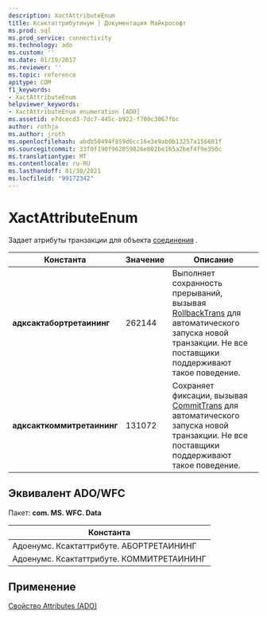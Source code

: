 ```yaml
---
description: XactAttributeEnum
title: Ксактаттрибутинум | Документация Майкрософт
ms.prod: sql
ms.prod_service: connectivity
ms.technology: ado
ms.custom: ''
ms.date: 01/19/2017
ms.reviewer: ''
ms.topic: reference
apitype: COM
f1_keywords:
- XactAttributeEnum
helpviewer_keywords:
- XactAttributeEnum enumeration [ADO]
ms.assetid: e7dcecd3-7dc7-445c-b922-f700c3067fbc
author: rothja
ms.author: jroth
ms.openlocfilehash: abdb50494f859d6cc16e3e9ab0b13257a156601f
ms.sourcegitcommit: 33f0f190f962059826e002be165a2bef4f9e350c
ms.translationtype: MT
ms.contentlocale: ru-RU
ms.lasthandoff: 01/30/2021
ms.locfileid: "99172342"
---
```

# <a name="xactattributeenum"></a>XactAttributeEnum
Задает атрибуты транзакции для объекта [соединения](./connection-object-ado.md) .  
  
|Константа|Значение|Описание|  
|--------------|-----------|-----------------|  
|**адксактабортретаининг**|262144|Выполняет сохранность прерываний, вызывая [RollbackTrans](./begintrans-committrans-and-rollbacktrans-methods-ado.md) для автоматического запуска новой транзакции. Не все поставщики поддерживают такое поведение.|  
|**адксакткоммитретаининг**|131072|Сохраняет фиксации, вызывая [CommitTrans](./begintrans-committrans-and-rollbacktrans-methods-ado.md) для автоматического запуска новой транзакции. Не все поставщики поддерживают такое поведение.|  
  
## <a name="adowfc-equivalent"></a>Эквивалент ADO/WFC  
 Пакет: **com. MS. WFC. Data**  
  
|Константа|  
|--------------|  
|Адоенумс. Ксактаттрибуте. АБОРТРЕТАИНИНГ|  
|Адоенумс. Ксактаттрибуте. КОММИТРЕТАИНИНГ|  
  
## <a name="applies-to"></a>Применение  
 [Свойство Attributes (ADO)](./attributes-property-ado.md)